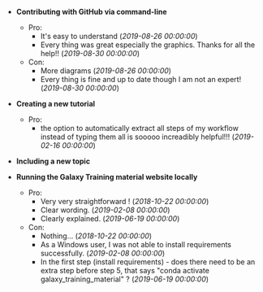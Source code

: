 - **Contributing with GitHub via command-line**
  - Pro:
    - It's easy to understand (*2019-08-26 00:00:00*)
    - Every thing was great especially the graphics. Thanks for all the help!! (*2019-08-30 00:00:00*)
  - Con:
    - More diagrams (*2019-08-26 00:00:00*)
    - Every thing is fine and up to date though I am not an expert! (*2019-08-30 00:00:00*)

- **Creating a new tutorial**
  - Pro:
    - the option to automatically extract all steps of my workflow instead of typing them all is sooooo increadibly helpful!!! (*2019-02-16 00:00:00*)

- **Including a new topic**


- **Running the Galaxy Training material website locally**
  - Pro:
    - Very very straightforward ! (*2018-10-22 00:00:00*)
    - Clear wording. (*2019-02-08 00:00:00*)
    - Clearly explained.  (*2019-06-19 00:00:00*)
  - Con:
    - Nothing... (*2018-10-22 00:00:00*)
    - As a Windows user, I was not able to install requirements successfully. (*2019-02-08 00:00:00*)
    - In the first step (install requirements) - does there need to be an extra step before step 5, that says "conda activate galaxy_training_material" ?  (*2019-06-19 00:00:00*)

